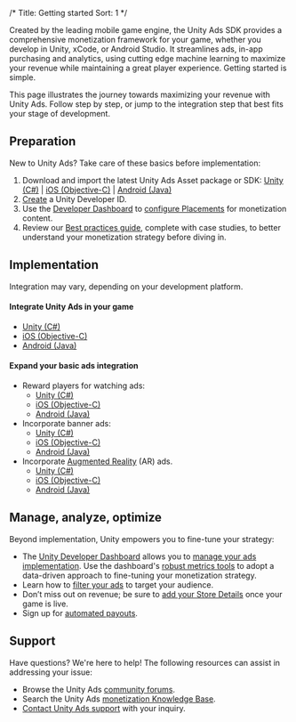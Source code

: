 /*
Title: Getting started
Sort: 1
*/


Created by the leading mobile game engine, the Unity Ads SDK provides a comprehensive monetization framework for your game, whether you develop in Unity, xCode, or Android Studio. It streamlines ads, in-app purchasing and analytics, using cutting edge machine learning to maximize your revenue while maintaining a great player experience. Getting started is simple.

This page illustrates the journey towards maximizing your revenue with Unity Ads. Follow step by step, or jump to the integration step that best fits your stage of development.

## Preparation
New to Unity Ads? Take care of these basics before implementation:

1. Download and import the latest Unity Ads Asset package or SDK: [Unity (C#)](https://assetstore.unity.com/packages/add-ons/services/unity-ads-66123) | [iOS (Objective-C)](https://github.com/Unity-Technologies/unity-ads-ios) | [Android (Java)](https://github.com/Unity-Technologies/unity-ads-android/releases)
2. [Create](https://id.unity.com/) a Unity Developer ID.
3. Use the [Developer Dashboard](https://operate.dashboard.unity3d.com) to [configure Placements](MonetizationPlacements.md) for monetization content. 
4. Review our [Best practices guide](MonetizationResourcesBestPractices.md), complete with case studies, to better understand your monetization strategy before diving in.

## Implementation
Integration may vary, depending on your development platform.

#### Integrate Unity Ads in your game
* [Unity (C#)](MonetizationBasicIntegrationUnity.md) 
* [iOS (Objective-C)](MonetizationBasicIntegrationIos.md)
* [Android (Java)](MonetizationBasicIntegrationAndroid.md)

#### Expand your basic ads integration 
* Reward players for watching ads:
  * [Unity (C#)](MonetizationBasicIntegrationUnity.md#implementing-rewarded-ads)
  * [iOS (Objective-C)](MonetizationBasicIntegrationIos.md#implementing-rewarded-ads)
  * [Android (Java)](MonetizationBasicIntegrationAndroid.md#implementing-rewarded-ads)
* Incorporate banner ads:
  * [Unity (C#)](MonetizationBannerAdsUnity.md)
  * [iOS (Objective-C)](MonetizationBannerAdsIos.md)
  * [Android (Java)](MonetizationBannerAdsAndroid.md)
* Incorporate [Augmented Reality](MonetizationArAds.md) (AR) ads.
  * [Unity (C#)](MonetizationArAdsUnity.md)
  * [iOS (Objective-C)](MonetizationArAdsIos.md)
  * [Android (Java)](MonetizationArAdsAndroid.md)

## Manage, analyze, optimize
Beyond implementation, Unity empowers you to fine-tune your strategy:

* The [Unity Developer Dashboard](https://operate.dashboard.unity3d.com/) allows you to [manage your ads implementation](MonetizationResourcesDashboardGuide.md). Use the dashboard's [robust metrics tools](MonetizationResourcesStatistics.md) to adopt a data-driven approach to fine-tuning your monetization strategy.
* Learn how to [filter your ads](MonetizationResourcesDashboardGuide.md#ad-content-filters) to target your audience.
* Don’t miss out on revenue; be sure to [add your Store Details](MonetizationResourcesDashboardGuide.md#platforms) once your game is live.
* Sign up for [automated payouts](MonetizationResourcesRevenueAndPayment.md#automated-payouts).

## Support
Have questions? We're here to help! The following resources can assist in addressing your issue:

* Browse the Unity Ads [community forums](https://forum.unity.com/forums/unity-ads.67/).
* Search the Unity Ads [monetization Knowledge Base](https://support.unity3d.com/hc/en-us/sections/201163835-Ads-Publishers).
* [Contact Unity Ads support](mailto:unityads-support@unity3d.com) with your inquiry.